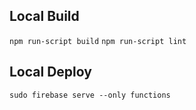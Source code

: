 


## Local Build

```npm run-script build```
```npm run-script lint```

## Local Deploy

```sudo firebase serve --only functions```
